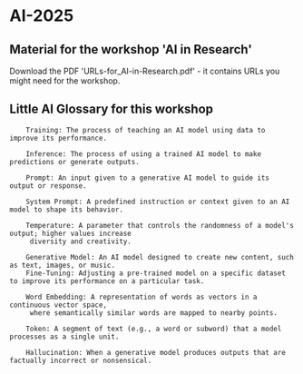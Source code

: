 # AI-2025
## Material for the workshop 'AI in Research'
Download the PDF 'URLs-for_AI-in-Research.pdf' - it contains URLs you might need for the workshop.

## Little AI Glossary for this workshop

        Training: The process of teaching an AI model using data to improve its performance.
        
        Inference: The process of using a trained AI model to make predictions or generate outputs.
        
        Prompt: An input given to a generative AI model to guide its output or response.
        
        System Prompt: A predefined instruction or context given to an AI model to shape its behavior.
        
        Temperature: A parameter that controls the randomness of a model's output; higher values increase
         diversity and creativity.
         
        Generative Model: An AI model designed to create new content, such as text, images, or music.
        Fine-Tuning: Adjusting a pre-trained model on a specific dataset to improve its performance on a particular task.
        
        Word Embedding: A representation of words as vectors in a continuous vector space,
         where semantically similar words are mapped to nearby points.
         
        Token: A segment of text (e.g., a word or subword) that a model processes as a single unit.
        
        Hallucination: When a generative model produces outputs that are factually incorrect or nonsensical.
        
